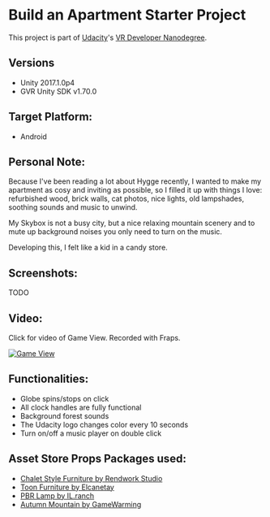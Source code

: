 # Build an Apartment Starter Project

This project is part of [Udacity](https://www.udacity.com "Udacity - Be in demand")'s [VR Developer Nanodegree](https://www.udacity.com/course/vr-developer-nanodegree--nd017).

## Versions
- Unity 2017.1.0p4
- GVR Unity SDK v1.70.0

## Target Platform:
- Android


## Personal Note:
Because I've been reading a lot about Hygge recently, I wanted to make my apartment as cosy and inviting as possible, so I filled it up with things I love: refurbished wood, brick walls, cat photos, nice lights, old lampshades, soothing sounds and music to unwind. 

My Skybox is not a busy city, but a nice relaxing mountain scenery and to mute up background noises you only need to turn on the music.

Developing this, I felt like a kid in a candy store.

## Screenshots:
TODO

## Video:
Click for video of Game View. Recorded with Fraps.

[![Game View](https://img.youtube.com/vi/p0WkPcXdxjw/0.jpg)](https://youtu.be/p0WkPcXdxjw)


## Functionalities:
- Globe spins/stops on click
- All clock handles are fully functional
- Background forest sounds
- The Udacity logo changes color every 10 seconds
- Turn on/off a music player on double click 


## Asset Store Props Packages used:
- [Chalet Style Furniture by Rendwork Studio](https://www.assetstore.unity3d.com/en/#!/content/31966) 
- [Toon Furniture by Elcanetay](https://www.assetstore.unity3d.com/en/#!/content/88740)
- [PBR Lamp by IL.ranch](https://www.assetstore.unity3d.com/en/#!/content/83337)
- [Autumn Mountain by GameWarming](https://www.assetstore.unity3d.com/en/#!/content/52251)
